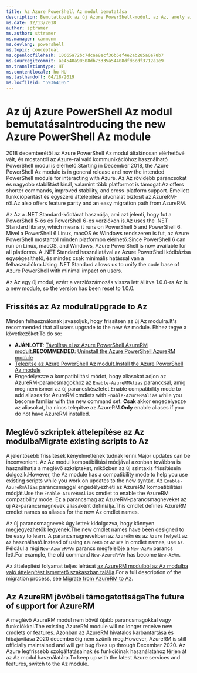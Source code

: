 ```yaml
---
title: Az Azure PowerShell Az modul bemutatása
description: Bemutatkozik az új Azure PowerShell-modul, az Az, amely az AzureRM modult váltja le.
ms.date: 12/13/2018
author: sptramer
ms.author: sttramer
ms.manager: carmonm
ms.devlang: powershell
ms.topic: conceptual
ms.openlocfilehash: 10665a72bc7dcae8ecf36b5ef4e2ab285a0e78b7
ms.sourcegitcommit: ae4540a90508db73335a54408dfd6cdf3712a1e9
ms.translationtype: HT
ms.contentlocale: hu-HU
ms.lasthandoff: 04/18/2019
ms.locfileid: "59364105"
---
```

# <a name="introducing-the-new-azure-powershell-az-module"></a><span data-ttu-id="ae45b-103">Az új Azure PowerShell Az modul bemutatása</span><span class="sxs-lookup"><span data-stu-id="ae45b-103">Introducing the new Azure PowerShell Az module</span></span>

<span data-ttu-id="ae45b-104">2018 decemberétől az Azure PowerShell Az modul általánosan elérhetővé vált, és mostantól az Azure-ral való kommunikációhoz használható PowerShell modul is elérhető.</span><span class="sxs-lookup"><span data-stu-id="ae45b-104">Starting in December 2018, the Azure PowerShell Az module is in general release and now the intended PowerShell module for interacting with Azure.</span></span> <span data-ttu-id="ae45b-105">Az Az rövidebb parancsokat és nagyobb stabilitást kínál, valamint több platformot is támogat.</span><span class="sxs-lookup"><span data-stu-id="ae45b-105">Az offers shorter commands, improved stability, and cross-platform support.</span></span> <span data-ttu-id="ae45b-106">Emellett funkcióparitást és egyszerű áttelepítési útvonalat biztosít az AzureRM-ről.</span><span class="sxs-lookup"><span data-stu-id="ae45b-106">Az also offers feature parity and an easy migration path from AzureRM.</span></span>

<span data-ttu-id="ae45b-107">Az Az a .NET Standard-kódtárat használja, ami azt jelenti, hogy fut a PowerShell 5-ös és PowerShell 6-os verziókon is.</span><span class="sxs-lookup"><span data-stu-id="ae45b-107">Az uses the .NET Standard library, which means it runs on PowerShell 5 and PowerShell 6.</span></span>
<span data-ttu-id="ae45b-108">Mivel a PowerShell 6 Linux, macOS és Windows rendszeren is fut, az Azure PowerShell mostantól minden platformon elérhető.</span><span class="sxs-lookup"><span data-stu-id="ae45b-108">Since PowerShell 6 can run on Linux, macOS, and Windows, Azure PowerShell is now available for all platforms.</span></span>
<span data-ttu-id="ae45b-109">A .NET Standard használatával az Azure PowerShell kódbázisa egységesíthető, és mindez csak minimális hatással van a felhasználókra.</span><span class="sxs-lookup"><span data-stu-id="ae45b-109">Using .NET Standard allows us to unify the code base of Azure PowerShell with minimal impact on users.</span></span>

<span data-ttu-id="ae45b-110">Az Az egy új modul, ezért a verziószámozás vissza lett állítva 1.0.0-ra.</span><span class="sxs-lookup"><span data-stu-id="ae45b-110">Az is a new module, so the version has been reset to 1.0.0.</span></span>

## <a name="upgrade-to-az"></a><span data-ttu-id="ae45b-111">Frissítés az Az modulra</span><span class="sxs-lookup"><span data-stu-id="ae45b-111">Upgrade to Az</span></span>

<span data-ttu-id="ae45b-112">Minden felhasználónak javasoljuk, hogy frissítsen az új Az modulra.</span><span class="sxs-lookup"><span data-stu-id="ae45b-112">It's recommended that all users upgrade to the new Az module.</span></span> <span data-ttu-id="ae45b-113">Ehhez tegye a következőket:</span><span class="sxs-lookup"><span data-stu-id="ae45b-113">To do so:</span></span>

* <span data-ttu-id="ae45b-114">__AJÁNLOTT__: [Távolítsa el az Azure PowerShell AzureRM modult.](/powershell/azure/uninstall-az-ps#uninstall-the-azurerm-module)</span><span class="sxs-lookup"><span data-stu-id="ae45b-114">__RECOMMENDED__: [Uninstall the Azure PowerShell AzureRM module](/powershell/azure/uninstall-az-ps#uninstall-the-azurerm-module)</span></span>
* [<span data-ttu-id="ae45b-115">Telepítse az Azure PowerShell Az modult.</span><span class="sxs-lookup"><span data-stu-id="ae45b-115">Install the Azure PowerShell Az module</span></span>](/powershell/azure/install-az-ps)
* <span data-ttu-id="ae45b-116">Engedélyezze a kompatibilitási módot, hogy aliasokat adjon az AzureRM-parancsmagokhoz az `Enable-AzureRMAlias` paranccsal, amíg meg nem ismeri az új parancskészletet.</span><span class="sxs-lookup"><span data-stu-id="ae45b-116">Enable compatibility mode to add aliases for AzureRM cmdlets with `Enable-AzureRMAlias` while you become familiar with the new command set.</span></span> <span data-ttu-id="ae45b-117">__Csak__ akkor engedélyezze az aliasokat, ha nincs telepítve az AzureRM.</span><span class="sxs-lookup"><span data-stu-id="ae45b-117">__Only__ enable aliases if you do not have AzureRM installed.</span></span>

## <a name="migrate-existing-scripts-to-az"></a><span data-ttu-id="ae45b-118">Meglévő szkriptek áttelepítése az Az modulba</span><span class="sxs-lookup"><span data-stu-id="ae45b-118">Migrate existing scripts to Az</span></span>

<span data-ttu-id="ae45b-119">A jelentősebb frissítések kényelmetlenek tudnak lenni.</span><span class="sxs-lookup"><span data-stu-id="ae45b-119">Major updates can be inconvenient.</span></span> <span data-ttu-id="ae45b-120">Az Az modul kompatibilitási módjával azonban továbbra is használhatja a meglévő szkripteket, miközben az új szintaxis frissítésein dolgozik.</span><span class="sxs-lookup"><span data-stu-id="ae45b-120">However, the Az module has a compatibility mode to help you use existing scripts while you work on updates to the new syntax.</span></span> <span data-ttu-id="ae45b-121">Az `Enable-AzureRmAlias` parancsmaggal engedélyezheti az AzureRM kompatibilitási módját.</span><span class="sxs-lookup"><span data-stu-id="ae45b-121">Use the `Enable-AzureRmAlias` cmdlet to enable the AzureRM compatibility mode.</span></span> <span data-ttu-id="ae45b-122">Ez a parancsmag az AzureRM-parancsmagneveket az új Az-parancsmagnevek aliasaként definiálja.</span><span class="sxs-lookup"><span data-stu-id="ae45b-122">This cmdlet defines AzureRM cmdlet names as aliases for the new Az cmdlet names.</span></span>

<span data-ttu-id="ae45b-123">Az új parancsmagnevek úgy lettek kidolgozva, hogy könnyen megjegyezhetők legyenek.</span><span class="sxs-lookup"><span data-stu-id="ae45b-123">The new cmdlet names have been designed to be easy to learn.</span></span> <span data-ttu-id="ae45b-124">A parancsmagnevekben az `AzureRm` és az `Azure` helyett az `Az` használható.</span><span class="sxs-lookup"><span data-stu-id="ae45b-124">Instead of using `AzureRm` or `Azure` in cmdlet names, use `Az`.</span></span> <span data-ttu-id="ae45b-125">Például a régi `New-AzureRMVm` parancs megfelelője a `New-AzVm` parancs lett.</span><span class="sxs-lookup"><span data-stu-id="ae45b-125">For example, the old command `New-AzureRMVm` has become `New-AzVm`.</span></span>

<span data-ttu-id="ae45b-126">Az áttelepítési folyamat teljes leírását [az AzureRM modulból az Az modulba való áttelepítést ismertető szakaszban találja](migrate-from-azurerm-to-az.md).</span><span class="sxs-lookup"><span data-stu-id="ae45b-126">For a full description of the migration process, see [Migrate from AzureRM to Az](migrate-from-azurerm-to-az.md).</span></span>

## <a name="the-future-of-support-for-azurerm"></a><span data-ttu-id="ae45b-127">Az AzureRM jövőbeli támogatottsága</span><span class="sxs-lookup"><span data-stu-id="ae45b-127">The future of support for AzureRM</span></span>

<span data-ttu-id="ae45b-128">A meglévő AzureRM modul nem bővül újabb parancsmagokkal vagy funkciókkal.</span><span class="sxs-lookup"><span data-stu-id="ae45b-128">The existing AzureRM module will no longer receive new cmdlets or features.</span></span> <span data-ttu-id="ae45b-129">Azonban az AzureRM hivatalos karbantartása és hibajavítása 2020 decemberéig nem szűnik meg.</span><span class="sxs-lookup"><span data-stu-id="ae45b-129">However, AzureRM is still officially maintained and will get bug fixes up through December 2020.</span></span> <span data-ttu-id="ae45b-130">Az Azure legfrissebb szolgáltatásainak és funkcióinak használatához térjen át az Az modul használatára.</span><span class="sxs-lookup"><span data-stu-id="ae45b-130">To keep up with the latest Azure services and features, switch to the Az module.</span></span>
